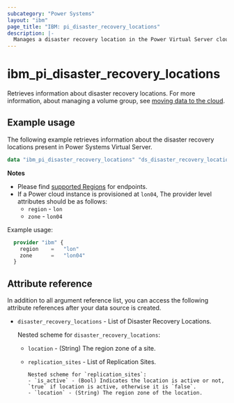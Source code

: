 ```yaml
---
subcategory: "Power Systems"
layout: "ibm"
page_title: "IBM: pi_disaster_recovery_locations"
description: |-
  Manages a disaster recovery location in the Power Virtual Server cloud.
---
```


# ibm_pi_disaster_recovery_locations
Retrieves information about disaster recovery locations. For more information, about managing a volume group, see [moving data to the cloud](https://cloud.ibm.com/docs/power-iaas?topic=power-iaas-moving-data-to-the-cloud).

## Example usage
The following example retrieves information about the disaster recovery locations present in Power Systems Virtual Server.

```terraform
data "ibm_pi_disaster_recovery_locations" "ds_disaster_recovery_locations" {}
```

**Notes**
- Please find [supported Regions](https://cloud.ibm.com/apidocs/power-cloud#endpoint) for endpoints.
- If a Power cloud instance is provisioned at `lon04`, The provider level attributes should be as follows:
  - `region` - `lon`
  - `zone` - `lon04`
  
Example usage:
  ```terraform
    provider "ibm" {
      region    =   "lon"
      zone      =   "lon04"
    }
  ```

## Attribute reference
In addition to all argument reference list, you can access the following attribute references after your data source is created. 

- `disaster_recovery_locations` - List of Disaster Recovery Locations.

  Nested scheme for `disaster_recovery_locations`:
  - `location` - (String) The region zone of a site.
  - `replication_sites` - List of Replication Sites.
  
        Nested scheme for `replication_sites`:
        - `is_active` - (Bool) Indicates the location is active or not, `true` if location is active, otherwise it is `false`.
        - `location` - (String) The region zone of the location.
